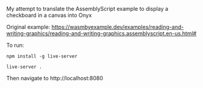 My attempt to translate the AssemblyScript example to display a checkboard in a canvas into Onyx

Original example: https://wasmbyexample.dev/examples/reading-and-writing-graphics/reading-and-writing-graphics.assemblyscript.en-us.html#

To run:

```
npm install -g live-server

live-server .
```

Then navigate to http://localhost:8080


